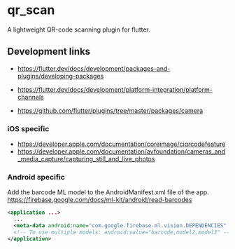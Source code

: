 # qr_scan

A lightweight QR-code scanning plugin for flutter.

## Development links
- https://flutter.dev/docs/development/packages-and-plugins/developing-packages
- https://flutter.dev/docs/development/platform-integration/platform-channels

- https://github.com/flutter/plugins/tree/master/packages/camera

### iOS specific
- https://developer.apple.com/documentation/coreimage/ciqrcodefeature
- https://developer.apple.com/documentation/avfoundation/cameras_and_media_capture/capturing_still_and_live_photos

### Android specific

Add the barcode ML model to the AndroidManifest.xml file of the app.
https://firebase.google.com/docs/ml-kit/android/read-barcodes

```xml
<application ...>
  ...
  <meta-data android:name="com.google.firebase.ml.vision.DEPENDENCIES" android:value="barcode" />
  <!-- To use multiple models: android:value="barcode,model2,model3" -->
</application>
```
